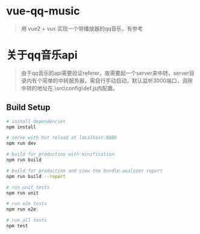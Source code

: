 # vue-qq-music

> 用 vue2 + vux 实现一个带播放器的qq音乐，有参考

# 关于qq音乐api

> 由于qq音乐的api需要验证referer，故需要起一个server来中转，server目录内有个简单的中转服务器，需自行手动启动，默认监听3000端口，调用中转的地址在.\src\config\def.js内配置。

## Build Setup

``` bash
# install dependencies
npm install

# serve with hot reload at localhost:8080
npm run dev

# build for production with minification
npm run build

# build for production and view the bundle analyzer report
npm run build --report

# run unit tests
npm run unit

# run e2e tests
npm run e2e

# run all tests
npm test
```

